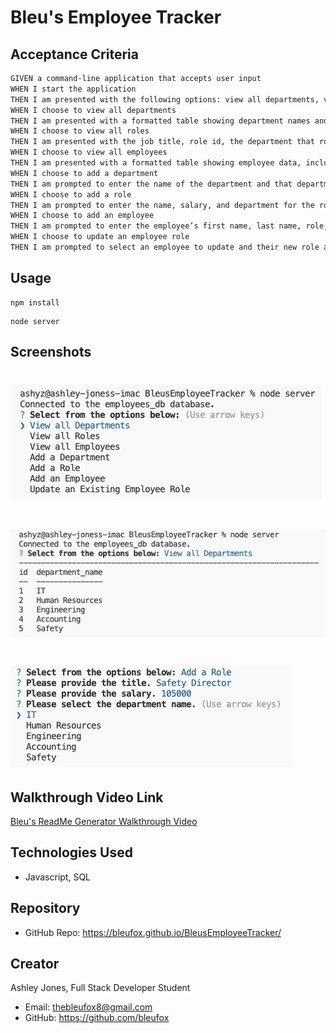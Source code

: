 # Bleu's Employee Tracker

## Acceptance Criteria

```md
GIVEN a command-line application that accepts user input
WHEN I start the application
THEN I am presented with the following options: view all departments, view all roles, view all employees, add a department, add a role, add an employee, and update an employee role
WHEN I choose to view all departments
THEN I am presented with a formatted table showing department names and department ids
WHEN I choose to view all roles
THEN I am presented with the job title, role id, the department that role belongs to, and the salary for that role
WHEN I choose to view all employees
THEN I am presented with a formatted table showing employee data, including employee ids, first names, last names, job titles, departments, salaries, and managers that the employees report to
WHEN I choose to add a department
THEN I am prompted to enter the name of the department and that department is added to the database
WHEN I choose to add a role
THEN I am prompted to enter the name, salary, and department for the role and that role is added to the database
WHEN I choose to add an employee
THEN I am prompted to enter the employee’s first name, last name, role, and manager, and that employee is added to the database
WHEN I choose to update an employee role
THEN I am prompted to select an employee to update and their new role and this information is updated in the database 
```
## Usage
```
npm install
```
```
node server
```
## Screenshots
![Screenshot](/assets/images/main-menu.png)
===================================================
![Screenshot](/assets/images/view-departments.png)
===================================================
![Screenshot](/assets/images/add-role.png)
===================================================

## Walkthrough Video Link
[Bleu's ReadMe Generator Walkthrough Video](https://www.loom.com/share/3c5abe60a3064b2f84f3145bce6f0b40)

## Technologies Used
* Javascript, SQL

## Repository
* GitHub Repo: https://bleufox.github.io/BleusEmployeeTracker/

## Creator
Ashley Jones, Full Stack Developer Student
* Email: thebleufox8@gmail.com
* GitHub: https://github.com/bleufox